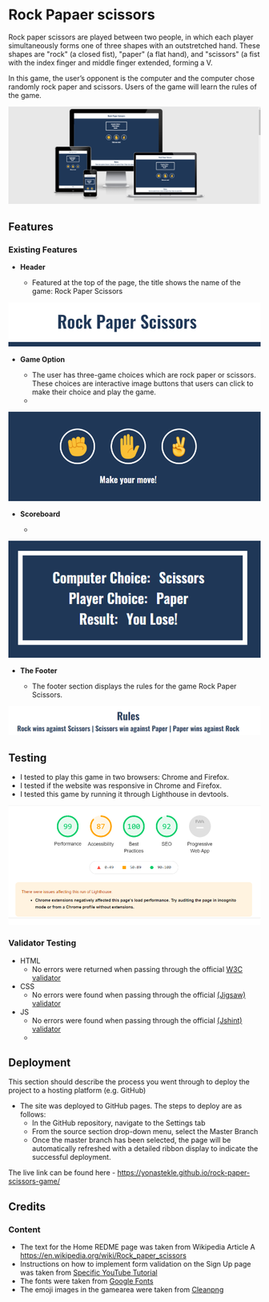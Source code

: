 # Rock Papaer scissors

Rock paper scissors are played between two people, in which each player simultaneously forms one of three shapes with an outstretched hand. These shapes are "rock" (a closed fist), "paper" (a flat hand), and "scissors" (a fist with the index finger and middle finger extended, forming a V.

In this game, the user’s opponent is the computer and the computer chose randomly rock paper and scissors. Users of the game will learn the rules of the game. 

![Responsice Mockup](assets/img/iamresponsive.PNG)

## Features

### Existing Features

- __Header__

  - Featured at the top of the page, the title shows the name of the game: Rock Paper Scissors 

![Title](assets/img/title.PNG)

- __Game Option__

  - The user has three-game choices which are rock paper or scissors. These choices are interactive image buttons that users can click to make their choice and play the game.  
  - 

![Game Choice](assets/img/makechoice.PNG)

- __Scoreboard__

  - 

![Scoreboard](assets/img/scoreboard.PNG)

- __The Footer__

  - The footer section displays the rules for the game Rock Paper Scissors.

![Footer](assets/img/footer.PNG)

## Testing 


- I tested to play this game in two browsers: Chrome and Firefox.
- I tested if the website was responsive in Chrome and Firefox.
- I tested this game by running it through Lighthouse in devtools.

![Testing](assets/img/Lighthouse.PNG)


### Validator Testing 

- HTML
  - No errors were returned when passing through the official [W3C validator](https://validator.w3.org/nu/#textarea)
- CSS
  - No errors were found when passing through the official [(Jigsaw) validator](https://jigsaw.w3.org/css-validator/validator)
- JS 
  - No errors were found when passing through the official [(Jshint) validator](https://jshint.com/)
  -  

## Deployment

This section should describe the process you went through to deploy the project to a hosting platform (e.g. GitHub) 

- The site was deployed to GitHub pages. The steps to deploy are as follows: 
  - In the GitHub repository, navigate to the Settings tab 
  - From the source section drop-down menu, select the Master Branch
  - Once the master branch has been selected, the page will be automatically refreshed with a detailed ribbon display to indicate the successful deployment. 

The live link can be found here -  https://yonastekle.github.io/rock-paper-scissors-game/ 


## Credits 

### Content 

- The text for the Home REDME page was taken from Wikipedia Article A https://en.wikipedia.org/wiki/Rock_paper_scissors
- Instructions on how to implement form validation on the Sign Up page was taken from [Specific YouTube Tutorial](https://www.youtube.com/)
- The fonts were taken from [Google Fonts](https://fonts.google.com/)
- The emoji images in the gamearea were taken from [Cleanpng](https://www.cleanpng.com/png-cut-resistant-gloves-emoji-test-apk-hand-hand-emoj-883837/download-png.html)


